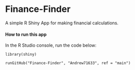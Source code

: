 # Finance-Finder
A simple R Shiny App for making financial calculations.

#### How to run this app
In the R Studio console, run the code below:
```
library(shiny)

runGitHub("Finance-Finder", "Andrew71633", ref = "main")
```
